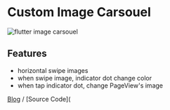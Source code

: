# Custom Image Carsouel

![flutter image carsouel](https://github.com/slamdon/flutter-starter/raw/master/resources/flutter-image-carousel.gif)



## Features

- horizontal swipe images
- when swipe image, indicator dot change color
- when tap indicator dot, change PageView's image

[Blog](https://medium.com/code4idea/flutter-起步-day-7-圖片幻燈片-2a6175b34f08) / [Source Code](